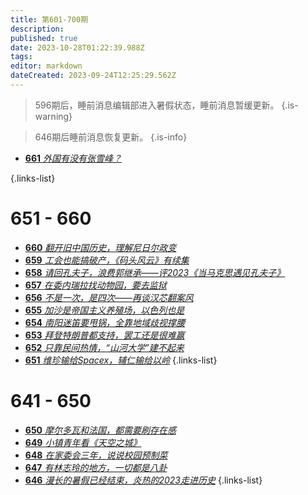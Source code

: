 ```yaml
---
title: 第601-700期
description: 
published: true
date: 2023-10-28T01:22:39.988Z
tags: 
editor: markdown
dateCreated: 2023-09-24T12:25:29.562Z
---
```


> 596期后，睡前消息编辑部进入暑假状态，睡前消息暂缓更新。
{.is-warning}

> 646期后睡前消息恢复更新。
{.is-info}

<!--

# 691 - 700

- [**700** **](./601-700/700.md)
- [**699** **](./601-700/699.md)
- [**698** **](./601-700/698.md)
- [**697** **](./601-700/697.md)
- [**696** **](./601-700/696.md)
- [**695** **](./601-700/695.md)
- [**694** **](./601-700/694.md)
- [**693** **](./601-700/693.md)
- [**692** **](./601-700/692.md)
- [**691** **](./601-700/691.md)

{.links-list}

# 681 - 690

- [**690** **](./601-700/690.md)
- [**689** **](./601-700/689.md)
- [**688** **](./601-700/688.md)
- [**687** **](./601-700/687.md)
- [**686** **](./601-700/686.md)
- [**685** **](./601-700/685.md)
- [**684** **](./601-700/684.md)
- [**683** **](./601-700/683.md)
- [**682** **](./601-700/682.md)
- [**681** **](./601-700/681.md)

{.links-list}

# 671 - 680

- [**680** **](./601-700/680.md)
- [**679** **](./601-700/679.md)
- [**678** **](./601-700/678.md)
- [**677** **](./601-700/677.md)
- [**676** **](./601-700/676.md)
- [**675** **](./601-700/675.md)
- [**674** **](./601-700/674.md)
- [**673** **](./601-700/673.md)
- [**672** **](./601-700/672.md)
- [**671** **](./601-700/671.md)

{.links-list}

# 661 - 670

- [**670** **](./601-700/670.md)
- [**669** **](./601-700/669.md)
- [**668** **](./601-700/668.md)
- [**667** **](./601-700/667.md)
- [**666** **](./601-700/666.md)
- [**665** **](./601-700/665.md)
- [**664** **](./601-700/664.md)
- [**663** **](./601-700/663.md)
- [**662** **](./601-700/662.md)
-->
- [**661** *外国有没有张雪峰？*](./601-700/661.md)

{.links-list}

# 651 - 660
- [**660** *翻开旧中国历史，理解尼日尔政变*](./601-700/660.md)
- [**659** *工会也能搞破产，《码头风云》有续集*](./601-700/659.md)
- [**658** *请回孔夫子，浪费郭继承——评2023《当马克思遇见孔夫子》*](./601-700/658.md)
- [**657** *在委内瑞拉找动物园，要去监狱*](./601-700/657.md)
- [**656** *不是一次，是四次——再谈汉芯翻案风*](./601-700/656.md)
- [**655** *加沙是帝国主义养殖场，以色列也是*](./601-700/655.md)
- [**654** *南阳迷笛要甩锅，全靠地域歧视撑腰*](./601-700/654.md)
- [**653** *拜登特朗普都支持，罢工还是很难赢*](./601-700/653.md)
- [**652** *只靠民间热情，“山河大学”建不起来*](./601-700/652.md)
- [**651** *维珍输给Spacex，辅仁输给以岭*](./601-700/651.md)
{.links-list}


# 641 - 650 
- [**650** *摩尔多瓦和法国，都需要刷存在感*](./601-700/650.md)
- [**649** *小镇青年看《天空之城》*](./601-700/649.md)
- [**648** *在家委会三年，说说校园预制菜*](./601-700/648.md)
- [**647** *有林志玲的地方，一切都是八卦*](./601-700/647.md)
- [**646** *漫长的暑假已经结束，炎热的2023走进历史*](./601-700/646.md)
{.links-list}
<!--
- [**645** ](./601-700/645.md)
- [**644** ](./601-700/644.md)
- [**643** ](./601-700/643.md)
- [**642** ](./601-700/642.md)
- [**641** ](./601-700/641.md)

{.links-list}

 # 631 - 640
 
 - [**640** ](./601-700/640.md)
 - [**639** ](./601-700/639.md)
 - [**638** ](./601-700/638.md)
 - [**637** ](./601-700/637.md)
 - [**636** ](./601-700/636.md)
 - [**635** ](./601-700/635.md)
 - [**634** ](./601-700/634.md)
 - [**633** ](./601-700/633.md)
 - [**632** ](./601-700/632.md)
 - [**631** ](./601-700/631.md)
 
 {.links-list}
 
 # 621 - 630
 
 - [**630** ](./601-700/630.md)
 - [**629** ](./601-700/629.md)
 - [**628** ](./601-700/628.md)
 - [**627** ](./601-700/627.md)
 - [**626** ](./601-700/626.md)
 - [**625** ](./601-700/625.md)
 - [**624** ](./601-700/624.md)
 - [**623** ](./601-700/623.md)
 - [**622** ](./601-700/622.md)
 - [**621** ](./601-700/621.md)
 
 {.links-list}
 
 # 611 - 620
 
 - [**620** ](./601-700/620.md)
 - [**619** ](./601-700/619.md)
 - [**618** ](./601-700/618.md)
 - [**617** ](./601-700/617.md)
 - [**616** ](./601-700/616.md)
 - [**615** ](./601-700/615.md)
 - [**614** ](./601-700/614.md)
 - [**613** ](./601-700/613.md)
 - [**612** ](./601-700/612.md)
 - [**611** ](./601-700/611.md)
 
 {.links-list}
 
 # 601 - 610
 
 - [**610** ](./601-700/610.md)
 - [**609** ](./601-700/609.md)
 - [**608** ](./601-700/608.md)
 - [**607** ](./601-700/607.md)
 - [**606** ](./601-700/606.md)
 - [**605** ](./601-700/605.md)
 - [**604** ](./601-700/604.md)
 - [**603** ](./601-700/603.md)
 - [**602** ](./601-700/602.md)
 - [**601** ](./601-700/601.md)
 
 {.links-list}

-->